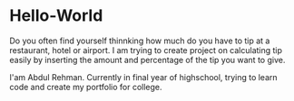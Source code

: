 # Hello-World
Do you often find yourself thinnking how much do you have to tip at a restaurant, hotel or airport. I am trying to create project on calculating tip easily by inserting the amount and percentage of the tip you want to give.

I'am Abdul Rehman. Currently in final year of highschool, trying to learn code and create my portfolio for college.
